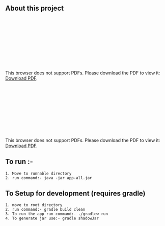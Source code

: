 ## About this project
<object data="Color Switch.pdf" type="application/pdf" width="700px" height="700px">
    <embed src="Color Switch.pdf">
        <p>This browser does not support PDFs. Please download the PDF to view it: <a href="Color Switch.pdf">Download PDF</a>.</p>
    </embed>
</object>
<object data="objective.pdf" type="application/pdf" width="700px" height="700px">
    <embed src="objective.pdf">
        <p>This browser does not support PDFs. Please download the PDF to view it: <a href="objective.pdf">Download PDF</a>.</p>
    </embed>
</object>



## To run  :- 
	1. Move to runnable directory
	2. run command:- java -jar app-all.jar 

## To Setup for development (requires gradle)
	1. move to root directory
	2. run command:- gradle build clean
	3. To run the app run command:- ./gradlew run
	4. To generate jar use:- gradle shadowJar
